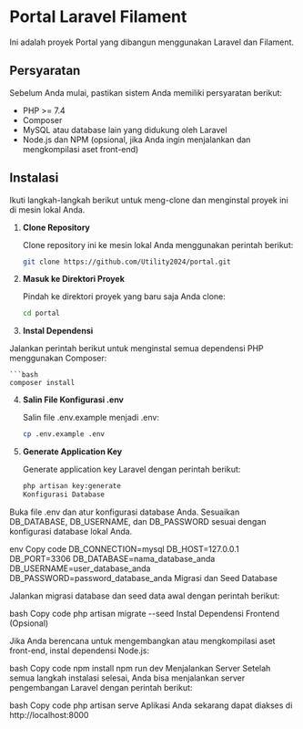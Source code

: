 # Portal Laravel Filament

Ini adalah proyek Portal yang dibangun menggunakan Laravel dan Filament.

## Persyaratan

Sebelum Anda mulai, pastikan sistem Anda memiliki persyaratan berikut:

- PHP >= 7.4
- Composer
- MySQL atau database lain yang didukung oleh Laravel
- Node.js dan NPM (opsional, jika Anda ingin menjalankan dan mengkompilasi aset front-end)

## Instalasi

Ikuti langkah-langkah berikut untuk meng-clone dan menginstal proyek ini di mesin lokal Anda.

1. **Clone Repository**

   Clone repository ini ke mesin lokal Anda menggunakan perintah berikut:

   ```bash
   git clone https://github.com/Utility2024/portal.git
2. **Masuk ke Direktori Proyek**

    Pindah ke direktori proyek yang baru saja Anda clone:
   
    ```bash
    cd portal
    
3. **Instal Dependensi**

Jalankan perintah berikut untuk menginstal semua dependensi PHP menggunakan Composer:

    ```bash
    composer install
    
4. **Salin File Konfigurasi .env**

    Salin file .env.example menjadi .env:

    ```bash
    cp .env.example .env
    
5. **Generate Application Key**

    Generate application key Laravel dengan perintah berikut:

    ```bash
    php artisan key:generate
    Konfigurasi Database

Buka file .env dan atur konfigurasi database Anda. Sesuaikan DB_DATABASE, DB_USERNAME, dan DB_PASSWORD sesuai dengan konfigurasi database lokal Anda.

env
Copy code
DB_CONNECTION=mysql
DB_HOST=127.0.0.1
DB_PORT=3306
DB_DATABASE=nama_database_anda
DB_USERNAME=user_database_anda
DB_PASSWORD=password_database_anda
Migrasi dan Seed Database

Jalankan migrasi database dan seed data awal dengan perintah berikut:

bash
Copy code
php artisan migrate --seed
Instal Dependensi Frontend (Opsional)

Jika Anda berencana untuk mengembangkan atau mengkompilasi aset front-end, instal dependensi Node.js:

bash
Copy code
npm install
npm run dev
Menjalankan Server
Setelah semua langkah instalasi selesai, Anda bisa menjalankan server pengembangan Laravel dengan perintah berikut:

bash
Copy code
php artisan serve
Aplikasi Anda sekarang dapat diakses di http://localhost:8000
   

